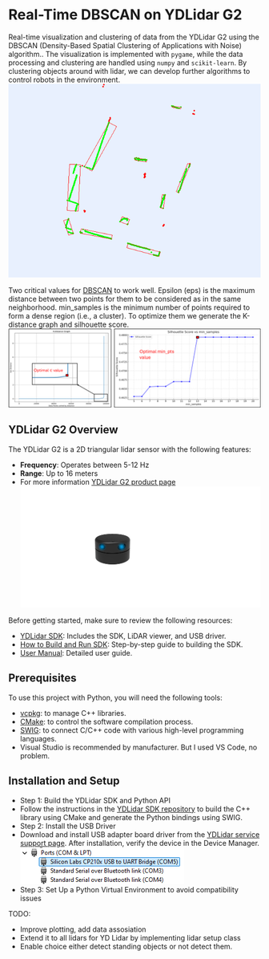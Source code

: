 # Real-Time DBSCAN on YDLidar G2

Real-time visualization and clustering of data from the YDLidar G2 using the DBSCAN (Density-Based Spatial Clustering of Applications with Noise) algorithm.. The visualization is implemented with `pygame`, while the data processing and clustering are handled using `numpy` and `scikit-learn`. By clustering objects around with lidar, we can develop further algorithms to control robots in the environment.
![alt text](./images/lidarscan.png)

Two critical values for [DBSCAN](https://scikit-learn.org/stable/modules/generated/sklearn.cluster.DBSCAN.html) to work well. Epsilon (eps) is the maximum distance between two points for them to be considered as in the same neighborhood. min_samples is the minimum number of points required to form a dense region (i.e., a cluster). To optimize them we generate the K-distance graph and silhouette score.
![alt text](./images/optimal_values.png)

## YDLidar G2 Overview

The YDLidar G2 is a 2D triangular lidar sensor with the following features:
- **Frequency**: Operates between 5-12 Hz
- **Range**: Up to 16 meters
- For more information [YDLidar G2 product page](https://www.ydlidar.com/products/view/1.html)
![alt text](./images/lidar.png)

Before getting started, make sure to review the following resources:
- [YDLidar SDK](https://www.ydlidar.com/service_support.html): Includes the SDK, LiDAR viewer, and USB driver.
- [How to Build and Run SDK](https://github.com/YDLIDAR/YDLidar-SDK/blob/master/doc/howto/how_to_build_and_install.md): Step-by-step guide to building the SDK.
- [User Manual](https://github.com/YDLIDAR/YDLidar-SDK/blob/master/doc/howto/how_to_build_and_install.md): Detailed user guide.

## Prerequisites

To use this project with Python, you will need the following tools:
- [vcpkg](https://github.com/microsoft/vcpkg): to manage C++ libraries.
- [CMake](https://cmake.org/): to control the software compilation process.
- [SWIG](http://www.swig.org/): to connect C/C++ code with various high-level programming languages.
- Visual Studio is recommended by manufacturer. But I used VS Code, no problem.

## Installation and Setup

- Step 1: Build the YDLidar SDK and Python API
- Follow the instructions in the [YDLidar SDK repository](https://github.com/YDLIDAR/YDLidar-SDK) to build the C++ library using CMake and generate the Python bindings using SWIG.
- Step 2: Install the USB Driver
- Download and install USB adapter board driver from the [YDLidar service support page](https://www.ydlidar.com/service_support.html). After installation, verify the device in the Device Manager.
![alt text](./images/image.png)
- Step 3: Set Up a Python Virtual Environment to avoid compatibility issues

TODO:
- Improve plotting, add data assosiation
- Extend it to all lidars for YD Lidar by implementing lidar setup class
- Enable choice either detect standing objects or not detect them.


